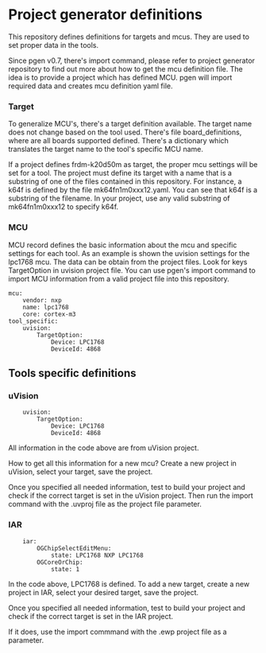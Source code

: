 # Project generator definitions

This repository defines definitions for targets and mcus. They are used to set proper data in the tools.

Since pgen v0.7, there's import command, please refer to project generator repository to find out more about how to get the mcu definition file. The idea is to provide a project which has defined MCU. pgen will import required data and creates mcu definition yaml file.

### Target

To generalize MCU's, there's a target definition available. The target name does not change based on the tool used. There's file board_definitions, where are all boards supported defined. There's a dictionary which translates the target name to the tool's specific MCU name.

If a project defines frdm-k20d50m as target, the proper mcu settings will be set for a tool. The project must define its target with a name that is a substring of one of the files contained in this repository. For instance, a k64f is defined by the file mk64fn1m0xxx12.yaml. You can see that k64f is a substring of the filename. In your project, use any valid substring of mk64fn1m0xxx12 to specify k64f.

### MCU

MCU record defines the basic information about the mcu and specific settings for each tool. As an example is shown the uvision settings for the lpc1768 mcu. The data can be obtain from the project files. Look for keys TargetOption in uvision project file. You can use pgen's import command to import MCU information from a valid project file into this repository.

```
mcu:
    vendor: nxp
    name: lpc1768
    core: cortex-m3
tool_specific:
    uvision:
        TargetOption:
            Device: LPC1768
            DeviceId: 4868
```


## Tools specific definitions

### uVision

```
    uvision:
        TargetOption:
            Device: LPC1768
            DeviceId: 4868
```

All information in the code above are from uVision project. 

How to get all this information for a new mcu? Create a new project in uVision, select your target, save the project. 

Once you specified all needed information, test to build your project and check if the correct target is set in the uVision project. Then run the import command with the .uvproj file as the project file parameter.

### IAR

```
    iar:
        OGChipSelectEditMenu:
            state: LPC1768 NXP LPC1768
        OGCoreOrChip:
            state: 1
```

In the code above, LPC1768 is defined. To add a new target, create a new project in IAR, select your desired target, save the project. 

Once you specified all needed information, test to build your project and check if the correct target is set in the IAR project.

If it does, use the import commmand with the .ewp project file as a parameter.


